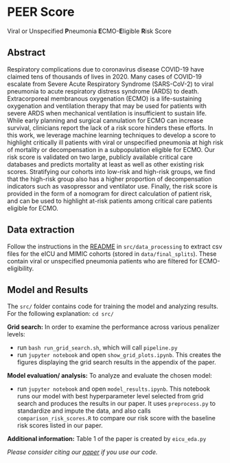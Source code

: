 # PEER Score
Viral or Unspecified **P**neumonia **E**CMO-**E**ligible **R**isk Score 

## Abstract
Respiratory complications due to coronavirus disease COVID-19
have claimed tens of thousands of lives in 2020. 
Many cases of COVID-19 escalate from Severe Acute Respiratory Syndrome (SARS-CoV-2) to viral pneumonia to acute respiratory distress syndrome (ARDS) to death. Extracorporeal membranous oxygenation (ECMO) is 
a life-sustaining oxygenation and ventilation therapy 
that may be used for patients with severe ARDS
when mechanical ventilation is insufficient to sustain life. 
While early planning and surgical cannulation for ECMO 
can increase survival,
clinicians report the lack of a risk score 
hinders these efforts.
In this work, we leverage machine learning techniques
to develop a score to highlight critically ill patients 
with viral or unspecified pneumonia 
at high risk of mortality or decompensation 
in a subpopulation eligible for ECMO.
Our risk score is validated on two large, 
publicly available critical care databases
and predicts mortality at least as well as other existing risk scores. Stratifying our cohorts into low-risk and high-risk groups, we find that the high-risk group also has a higher proportion of decompensation indicators such as vasopressor and ventilator use. Finally, the risk score is provided in the form of a nomogram 
for direct calculation of patient risk, and can be used to highlight at-risk patients among critical care patients eligible for ECMO.

## Data extraction
Follow the instructions in the [README](https://github.com/hlzhou/peers-score/tree/master/src/data_processing) in `src/data_processing` to extract csv files for the eICU and MIMIC cohorts (stored in `data/final_splits`). These contain viral or unspecified pneumonia patients who are filtered for ECMO-eligibility.

## Model and Results
The `src/` folder contains code for training the model and analyzing results. For the following explanation: `cd src/`

**Grid search:** In order to examine the performance across various penalizer levels:

- run `bash run_grid_search.sh`, which will call `pipeline.py` 
- run `jupyter notebook` and open `show_grid_plots.ipynb`. This creates the figures displaying the grid search results in the appendix of the paper.

**Model evaluation/ analysis:** To analyze and evaluate the chosen model:

- run `jupyter notebook` and open `model_results.ipynb`. This notebook runs our model with best hyperparameter level selected from grid search and produces the results in our paper. It uses `preprocess.py` to standardize and impute the data, and also calls `comparison_risk_scores.R` to compare our risk score with the baseline risk scores listed in our paper.

**Additional information:** Table 1 of the paper is created by `eicu_eda.py`

_Please consider citing our [paper](https://arxiv.org/abs/2006.01898) if you use our code._


